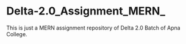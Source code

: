# Delta-2.0_Assignment_MERN_
This is just a MERN assignment repository of Delta 2.0 Batch of Apna College.
